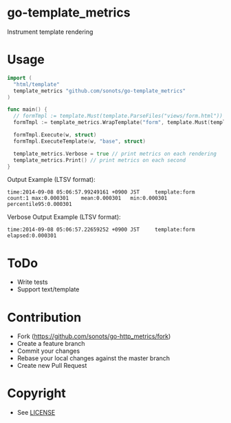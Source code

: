 # go-template\_metrics

Instrument template rendering

# Usage

```go
import (
  "html/template"
  template_metrics "github.com/sonots/go-template_metrics"
)

func main() {
  // formTmpl := template.Must(template.ParseFiles("views/form.html"))
  formTmpl := template_metrics.WrapTemplate("form", template.Must(template.ParseFiles("views/form.html")))

  formTmpl.Execute(w, struct)
  formTmpl.ExecuteTemplate(w, "base", struct)

  template_metrics.Verbose = true // print metrics on each rendering
  template_metrics.Print() // print metrics on each second
}
```

Output Example (LTSV format):

```
time:2014-09-08 05:06:57.99249161 +0900 JST     template:form   count:1 max:0.000301    mean:0.000301   min:0.000301    percentile95:0.000301
```

Verbose Output Example (LTSV format):

```
time:2014-09-08 05:06:57.22659252 +0900 JST     template:form   elapsed:0.000301
```

# ToDo

* Write tests
* Support text/template

# Contribution

* Fork (https://github.com/sonots/go-http_metrics/fork)
* Create a feature branch
* Commit your changes
* Rebase your local changes against the master branch
* Create new Pull Request

# Copyright

* See [LICENSE](./LICENSE)
